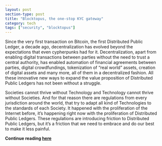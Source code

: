 ```yaml
---
layout: post
section-type: post
title: "Blocktopus, the one-stop KYC gateway"
category: tech
tags: ["security", "blocktopus"]
---
```


Since the very first transaction on Bitcoin, the first Distributed Public
Ledger, a decade ago, decentralization has evolved beyond the expectations that
even cypherpunks had for it. Decentralization, apart from enabling digital
transactions between parties without the need to trust a central authority, has
enabled automation of financial agreements between parties, digital
crowdfundings, tokenization of “real world” assets, creation of digital assets
and many more, all of them in a decentralized fashion. All these innovative new
ways to expand the value proposition of Distributed Public Ledgers has not been
without a struggle.

Societies cannot thrive without Technology and Technology cannot thrive without
Societies. And for that reason there are regulations from every jurisdiction
around the world, that try to adapt all kind of Technologies to the standards of
each Society. It happened with the proliferation of the Internet before, it’s
happening right now with the proliferation of Distributed Public Ledgers. These
regulations are introducing friction to Distributed Public Ledgers, but it’s a
friction that we need to embrace and do our best to make it less painful.

**Continue reading
[here](https://medium.com/blocktopus/blocktopus-the-one-stop-kyc-gateway-e715aac796c3)**
